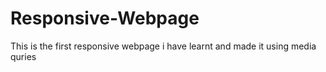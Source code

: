 # Responsive-Webpage
This is the first responsive webpage i have learnt and made it using media quries
